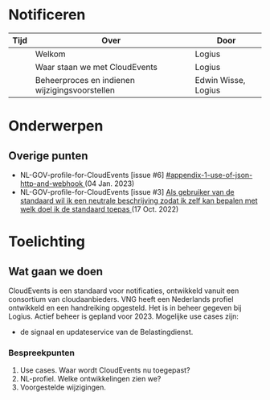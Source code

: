 # Notificeren

|  Tijd  | Over | Door |
|--------|------|------|
| | Welkom | Logius |
| | Waar staan we met CloudEvents | Logius |
| | Beheerproces en indienen wijzigingsvoorstellen | Edwin Wisse, Logius |

# Onderwerpen

## Overige punten
* NL-GOV-profile-for-CloudEvents [issue #6] [#appendix-1-use-of-json-http-and-webhook ](https://github.com/Logius-standaarden/NL-GOV-profile-for-CloudEvents/issues/6) (04 Jan. 2023)
* NL-GOV-profile-for-CloudEvents [issue #3] [Als gebruiker van de standaard wil ik een neutrale beschrijving zodat ik zelf kan bepalen met welk doel ik de standaard toepas ](https://github.com/Logius-standaarden/NL-GOV-profile-for-CloudEvents/issues/3) (17 Oct. 2022)

# Toelichting


## Wat gaan we doen
CloudEvents is een standaard voor notificaties, ontwikkeld vanuit een consortium van cloudaanbieders. VNG heeft een Nederlands profiel ontwikkeld en een handreiking opgesteld. Het is in beheer gegeven bij Logius. Actief beheer is gepland voor 2023.
Mogelijke use cases zijn:
- de signaal en updateservice van de Belastingdienst.

### Bespreekpunten
1.	Use cases. Waar wordt CloudEvents nu toegepast?
2.	NL-profiel. Welke ontwikkelingen zien we?
3.	Voorgestelde wijzigingen.
